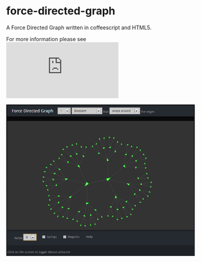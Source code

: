force-directed-graph
====================

A Force Directed Graph written in coffeescript and HTML5.

For more information please see ![Self Organising Fun: A Force Directed Graph in CoffeeScript](http://biofractal.blogspot.co.uk/2013/05/self-organising-fun-force-directed.html)

![Alt text](/doc/fdg_screenshot.png?raw=true)
